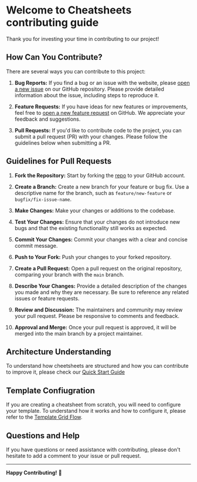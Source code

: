 # Welcome to Cheatsheets contributing guide

Thank you for investing your time in contributing to our project!

## How Can You Contribute?
There are several ways you can contribute to this project:

1. **Bug Reports:** If you find a bug or an issue with the website, please [open a new issue](https://github.com/zenika-open-source/cheatsheets/issues) on our GitHub repository. Please provide detailed information about the issue, including steps to reproduce it.

2. **Feature Requests:** If you have ideas for new features or improvements, feel free to [open a new feature request](https://github.com/zenika-open-source/cheatsheets/issues) on GitHub. We appreciate your feedback and suggestions.

3. **Pull Requests:** If you'd like to contribute code to the project, you can submit a pull request (PR) with your changes. Please follow the guidelines below when submitting a PR.


## Guidelines for Pull Requests

1. **Fork the Repository:** Start by forking the [repo](https://github.com/zenika-open-source/cheatsheets.git) to your GitHub account.

2. **Create a Branch:** Create a new branch for your feature or bug fix. Use a descriptive name for the branch, such as `feature/new-feature` or `bugfix/fix-issue-name`.

3. **Make Changes:** Make your changes or additions to the codebase.

4. **Test Your Changes:** Ensure that your changes do not introduce new bugs and that the existing functionality still works as expected.

5. **Commit Your Changes:** Commit your changes with a clear and concise commit message.

6. **Push to Your Fork:** Push your changes to your forked repository.

7. **Create a Pull Request:** Open a pull request on the original repository, comparing your branch with the `main` branch. 

8. **Describe Your Changes:** Provide a detailed description of the changes you made and why they are necessary. Be sure to reference any related issues or feature requests.

9. **Review and Discussion:** The maintainers and community may review your pull request. Please be responsive to comments and feedback.

10. **Approval and Merge:** Once your pull request is approved, it will be merged into the main branch by a project maintainer.

## Architecture Understanding 
To understand how cheetsheets are structured and how you can contribute to improve it, please check our [Quick Start Guide](https://zenika-open-source.github.io/cheatsheets/quick-start/) 

## Template Confiugration
If you are creating a cheatsheet from scratch, you will need to configure your template. To understand how it works and how to configure it, please refer to the [Template Grid Flow](https://zenika-open-source.github.io/cheatsheets/template-grid-flow/).

## Questions and Help

If you have questions or need assistance with contributing, please don't hesitate to add a comment to your issue or pull request. 

---

**Happy Contributing!** 🚀